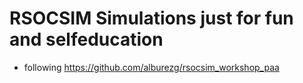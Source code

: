 # RSOCSIM Simulations just for fun and selfeducation
  - following https://github.com/alburezg/rsocsim_workshop_paa

